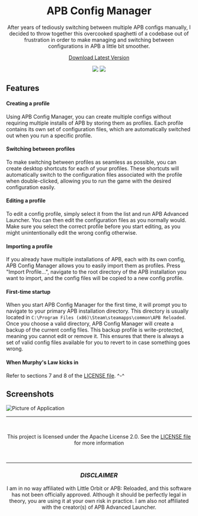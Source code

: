<h1 align="center">APB Config Manager</h1>

<p align="center">
After years of tediously switching between multiple APB configs manually, I decided to throw together this overcooked spaghetti of a codebase out of frustration in order to make managing and switching between configurations in APB a little bit smoother.
</p>

<p align="center"><a href="https://github.com/imxela/apb-config-manager/releases/latest/download/apb-config-manager-setup.exe">Download Latest Version</a></p>

<p align="center">
  <img src="https://img.shields.io/github/downloads/imxela/apb-config-manager/total">
  <img src="https://img.shields.io/github/license/imxela/apb-config-manager">
</p>

## Features

#### Creating a profile

Using APB Config Manager, you can create multiple configs without requiring multiple installs of APB by storing them as profiles. Each profile contains its own set of configuration files, which are automatically switched out when you run a specific profile.

#### Switching between profiles

To make switching between profiles as seamless as possible, you can create desktop shortcuts for each of your profiles. These shortcuts will automatically switch to the configuration files associated with the profile when double-clicked, allowing you to run the game with the desired configuration easily.

#### Editing a profile

To edit a config profile, simply select it from the list and run APB Advanced Launcher. You can then edit the configuration files as you normally would. Make sure you select the correct profile before you start editing, as you might unintentionally edit the wrong config otherwise.

#### Importing a profile

If you already have multiple installations of APB, each with its own config, APB Config Manager allows you to easily import them as profiles. Press "Import Profile...", navigate to the root directory of the APB installation you want to import, and the config files will be copied to a new config profile.

#### First-time startup

When you start APB Config Manager for the first time, it will prompt you to navigate to your primary APB installation directory. This directory is usually located in `C:\Program Files (x86)\Steam\steamapps\common\APB Reloaded`. Once you choose a valid directory, APB Config Manager will create a backup of the current config files. This backup profile is write-protected, meaning you cannot edit or remove it. This ensures that there is always a set of valid config files available for you to revert to in case something goes wrong.

#### When Murphy's Law kicks in

Refer to sections 7 and 8 of the [LICENSE file](LICENSE). ^-^

## Screenshots

![Picture of Application](https://i.imgur.com/ZxkrKrB.png)

---

<br>

<p align="center">This project is licensed under the Apache License 2.0. See the <a href="LICENSE">LICENSE file</a> for more information</p>

<br>

---

<h3 align="center"><bold><i>DISCLAIMER</i></bold></h3>

<p align="center">I am in no way affiliated with Little Orbit or APB: Reloaded, and this software has not been officially approved. Although it should be perfectly legal in theory, you are using it at your own risk in practice. I am also not affiliated with the creator(s) of APB Advanced Launcher.</p>
